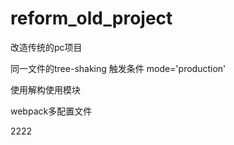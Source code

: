 # reform_old_project
改造传统的pc项目


同一文件的tree-shaking 触发条件  mode='production'

使用解构使用模块


webpack多配置文件

2222



